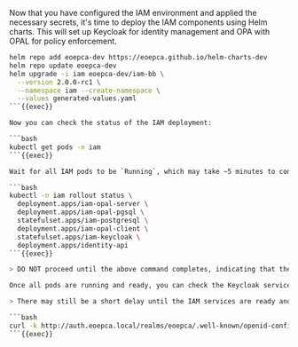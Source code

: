 Now that you have configured the IAM environment and applied the necessary secrets, it's time to deploy the IAM components using Helm charts. This will set up Keycloak for identity management and OPA with OPAL for policy enforcement.

```bash
helm repo add eoepca-dev https://eoepca.github.io/helm-charts-dev
helm repo update eoepca-dev
helm upgrade -i iam eoepca-dev/iam-bb \
  --version 2.0.0-rc1 \
  --namespace iam --create-namespace \
  --values generated-values.yaml
```{{exec}}

Now you can check the status of the IAM deployment:

```bash
kubectl get pods -n iam
```{{exec}}

Wait for all IAM pods to be `Running`, which may take ~5 minutes to complete:

```bash
kubectl -n iam rollout status \
  deployment.apps/iam-opal-server \
  deployment.apps/iam-opal-pgsql \
  statefulset.apps/iam-postgresql \
  deployment.apps/iam-opal-client \
  statefulset.apps/iam-keycloak \
  deployment.apps/identity-api
```{{exec}}

> DO NOT proceed until the above command completes, indicating that the IAM pods are now running.

Once all pods are running and ready, you can check the Keycloak service discovery endpoint...

> There may still be a short delay until the IAM services are ready and responding to requests.

```bash
curl -k http://auth.eoepca.local/realms/eoepca/.well-known/openid-configuration | jq
```{{exec}}
